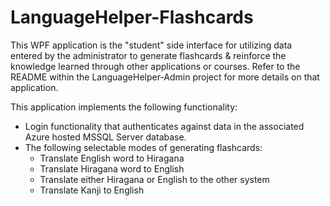 # LanguageHelper-Flashcards

This WPF application is the "student" side interface for utilizing data entered by the administrator to generate flashcards & reinforce the knowledge learned through other applications or courses. Refer to the README within the LanguageHelper-Admin project for more details on that application.

This application implements the following functionality:

 - Login functionality that authenticates against data in the associated Azure hosted MSSQL Server database.
 - The following selectable modes of generating flashcards:
   - Translate English word to Hiragana
   - Translate Hiragana word to English
   - Translate either Hiragana or English to the other system
   - Translate Kanji to English
